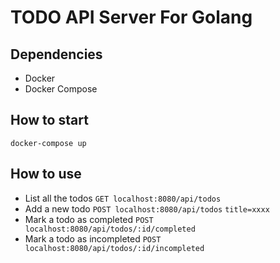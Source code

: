 # TODO API Server For Golang

## Dependencies

* Docker
* Docker Compose

## How to start

`docker-compose up`

## How to use

* List all the todos
  `GET localhost:8080/api/todos`
* Add a new todo
  `POST localhost:8080/api/todos`
  `title=xxxx`
* Mark a todo as completed
  `POST localhost:8080/api/todos/:id/completed`
* Mark a todo as incompleted
  `POST localhost:8080/api/todos/:id/incompleted`
